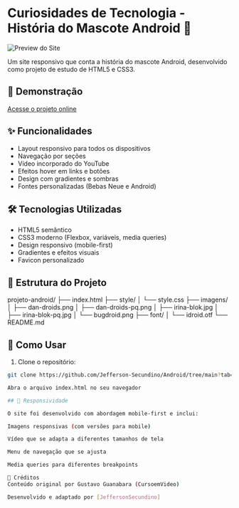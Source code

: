 # Curiosidades de Tecnologia - História do Mascote Android 📱

![Preview do Site](imagens/preview.jpg)

Um site responsivo que conta a história do mascote Android, desenvolvido como projeto de estudo de HTML5 e CSS3.

## 🚀 Demonstração

[Acesse o projeto online](https://seu-usuario.github.io/nome-do-repositorio/)

## ✨ Funcionalidades

- Layout responsivo para todos os dispositivos
- Navegação por seções
- Vídeo incorporado do YouTube
- Efeitos hover em links e botões
- Design com gradientes e sombras
- Fontes personalizadas (Bebas Neue e Android)

## 🛠️ Tecnologias Utilizadas

- HTML5 semântico
- CSS3 moderno (Flexbox, variáveis, media queries)
- Design responsivo (mobile-first)
- Gradientes e efeitos visuais
- Favicon personalizado

## 📂 Estrutura do Projeto

projeto-android/
├── index.html
├── style/
│ └── style.css
├── imagens/
│ ├── dan-droids.png
│ ├── dan-droids-pq.png
│ ├── irina-blok.jpg
│ ├── irina-blok-pq.jpg
│ └── bugdroid.png
├── font/
│ └── idroid.otf
└── README.md

## 📝 Como Usar

1. Clone o repositório:
```bash
git clone https://github.com/Jefferson-Secundino/Android/tree/main?tab=readme-ov-file#links-link

Abra o arquivo index.html no seu navegador

## 📱 Responsividade

O site foi desenvolvido com abordagem mobile-first e inclui:

Imagens responsivas (com versões para mobile)

Vídeo que se adapta a diferentes tamanhos de tela

Menu de navegação que se ajusta

Media queries para diferentes breakpoints

🤝 Créditos
Conteúdo original por Gustavo Guanabara (CursoemVideo)

Desenvolvido e adaptado por [JeffersonSecundino]
